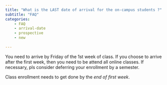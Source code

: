 ```yaml
---
title: "What is the LAST date of arrival for the on-campus students ?"
subtitle: "FAQ"
categories:
    - FAQ
    - arrival-date
    - prospective
    - new
    
---
```

You need to arrive by Friday of the 1st week of class. If you choose to arrive after the first week, then you need to be attend all online classes. If necessary, pls consider deferring your enrollment by a semester. 

Class enrollment needs to get done by the *end of first week*.